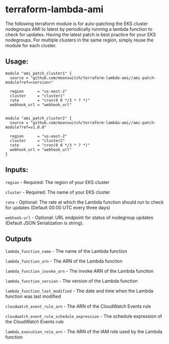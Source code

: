 # terraform-lambda-ami

The following terraform module is for auto-patching the EKS cluster nodegroups AMI to latest by periodically running a lambda function to check for updates. Having the latest patch is best practice for your EKS nodegroups. For multiple clusters in the same region, simply reuse the module for each cluster.

## Usage:
```
module "ami_patch_cluster1" {
  source = "github.com/moonswitch/terraform-lambda-ami//ami-patch-module?ref=<version>"

  region      = "us-east-2"
  cluster     = "cluster1"
  rate        = "cron(0 0 */3 * ? *)"
  webhook_url = "webhook_url"


module "ami_patch_cluster2" {
  source = "github.com/moonswitch/terraform-lambda-ami//ami-patch-module?ref=v1.0.0"

  region      = "us-east-2"
  cluster     = "cluster2"
  rate        = "cron(0 0 */3 * ? *)"
  webhook_url = "webhook_url"
}
```

## Inputs:  
  
`region`      - Required: The region of your EKS cluster  
  
`cluster`     - Required: The name of your EKS cluster  
  
`rate`        - Optional: The rate at which the Lambda function should run to check for updates (Default 00:00 UTC every three days)  
  
`webhook-url` - Optional: URL endpoint for status of nodegroup updates (Default JSON Serialization is string).   


## Outputs

`lambda_function_name`                      - The name of the Lambda function  

`lambda_function_arn`                       - The ARN of the Lambda function  

`lambda_function_invoke_arn`                - The invoke ARN of the Lambda function  

`lambda_function_version`                   - The version of the Lambda function  

`lambda_function_last_modified`             - The date and time when the Lambda function was last modified  

`cloudwatch_event_rule_arn`                 - The ARN of the CloudWatch Events rule  

`cloudwatch_event_rule_schedule_expression` - The schedule expression of the CloudWatch Events rule  

`lambda_execution_role_arn`                 - The ARN of the IAM role used by the Lambda function  
  
